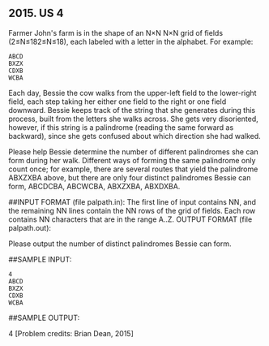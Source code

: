 ## 2015. US 4

Farmer John's farm is in the shape of an N×N N×N grid of fields (2≤N≤182≤N≤18), each labeled with a letter in the alphabet. For example:
```
ABCD
BXZX
CDXB
WCBA
```
Each day, Bessie the cow walks from the upper-left field to the lower-right field, each step taking her either one field to the right or one field downward. Bessie keeps track of the string that she generates during this process, built from the letters she walks across. She gets very disoriented, however, if this string is a palindrome (reading the same forward as backward), since she gets confused about which direction she had walked.

Please help Bessie determine the number of different palindromes she can form during her walk. Different ways of forming the same palindrome only count once; for example, there are several routes that yield the palindrome ABXZXBA above, but there are only four distinct palindromes Bessie can form, ABCDCBA, ABCWCBA, ABXZXBA, ABXDXBA.

##INPUT FORMAT (file palpath.in):
The first line of input contains NN, and the remaining NN lines contain the NN rows of the grid of fields. Each row contains NN characters that are in the range A..Z.
OUTPUT FORMAT (file palpath.out):

Please output the number of distinct palindromes Bessie can form.

##SAMPLE INPUT:
```
4
ABCD
BXZX
CDXB
WCBA
```

##SAMPLE OUTPUT:

4
[Problem credits: Brian Dean, 2015]